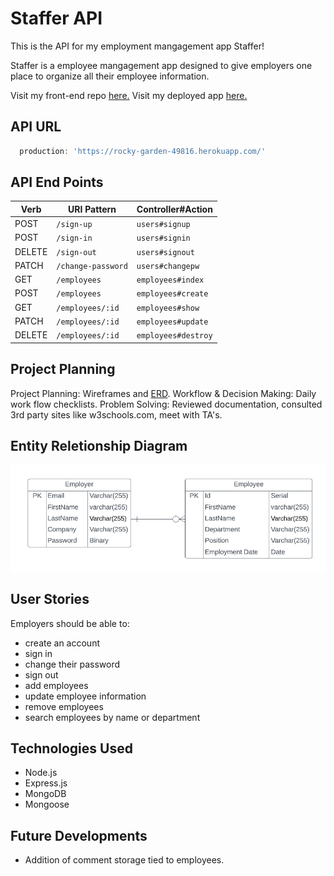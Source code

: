# Staffer API

This is the API for my employment mangagement app Staffer!

Staffer is a employee mangagement app designed to give employers one place to organize all their employee information.

Visit my front-end repo [here.](https://github.com/avongalie/Staffer)
Visit my deployed app [here.](https://avongalie.github.io/Staffer/)

## API URL

```js
  production: 'https://rocky-garden-49816.herokuapp.com/'
```

## API End Points

| Verb   | URI Pattern            | Controller#Action  |
|--------|------------------------|--------------------|
| POST   | `/sign-up`             | `users#signup`     |
| POST   | `/sign-in`             | `users#signin`     |
| DELETE | `/sign-out`            | `users#signout`    |
| PATCH  | `/change-password`     | `users#changepw`   |
| GET    | `/employees`           | `employees#index`  |
| POST   | `/employees`           | `employees#create` |
| GET    | `/employees/:id`       | `employees#show`   |
| PATCH  | `/employees/:id`       | `employees#update` |
| DELETE | `/employees/:id`       | `employees#destroy`|

## Project Planning

Project Planning: Wireframes and [ERD](#entity-reletionship-diagram).
Workflow & Decision Making: Daily work flow checklists.
Problem Solving: Reviewed documentation, consulted 3rd party sites like w3schools.com, meet with TA's.

## Entity Reletionship Diagram

![ERD](images/ERD.png)

## User Stories
Employers should be able to:
* create an account
* sign in
* change their password
* sign out
* add employees
* update employee information
* remove employees
* search employees by name or department

## Technologies Used
* Node.js
* Express.js
* MongoDB
* Mongoose

## Future Developments
* Addition of comment storage tied to employees.

